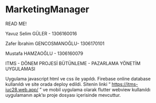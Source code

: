# MarketingManager
READ ME! 

Yavuz Selim GÜLER - 1306160016 

Zafer İbrahim GENCOSMANOĞLU- 1306170101 

Mustafa HAMZAOĞLU - 1306160079 

ITMS - DÖNEM PROJESİ BÜTÜNLEME - PAZARLAMA YÖNETİM UYGULAMASI 

 

Uygulama javascript html ve css ile yapıldı. Firebase online database kullanıldı ve site orada deploy edildi. Sitenin linki “ https://itms-iuc28.web.app/ ” ve mobil uygulama olarak flutter webview kullanıldı uygulamanın apk’sı proje dosyası içerisinde mevcuttur. 
